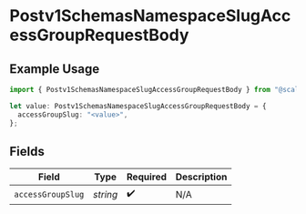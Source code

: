 # Postv1SchemasNamespaceSlugAccessGroupRequestBody

## Example Usage

```typescript
import { Postv1SchemasNamespaceSlugAccessGroupRequestBody } from "@scalar/sdk/models/operations";

let value: Postv1SchemasNamespaceSlugAccessGroupRequestBody = {
  accessGroupSlug: "<value>",
};
```

## Fields

| Field              | Type               | Required           | Description        |
| ------------------ | ------------------ | ------------------ | ------------------ |
| `accessGroupSlug`  | *string*           | :heavy_check_mark: | N/A                |